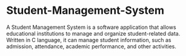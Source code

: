 # Student-Management-System
A Student Management System is a software application that allows educational institutions to manage and organize student-related data. Written in C language, it can manage student information, such as admission, attendance, academic performance, and other activities.
